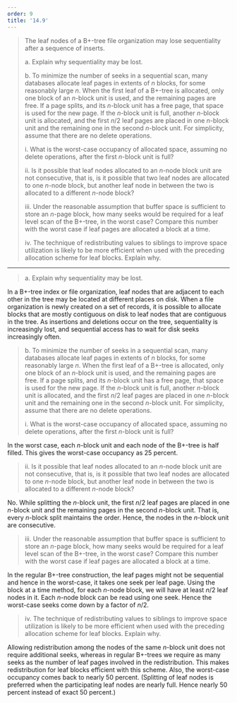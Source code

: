 ```yaml
---
order: 9
title: '14.9'
---
```

> The leaf nodes of a B+-tree file organization may lose sequentiality after a sequence of 
> inserts. 
> 
> a. Explain why sequentiality may be lost. 
> 
> b. To minimize the number of seeks in a sequential scan, many databases allocate leaf 
> pages in extents of $n$ blocks, for some reasonably large $n$. When the first leaf of 
> a B+-tree is allocated, only one block of an $n$-block unit is used, and the remaining
> pages are free. If a page splits, and its $n$-block unit has a free page, that space is 
> used for the new page. If the $n$-block unit is full, another $n$-block unit is allocated, 
> and the first $n/2$ leaf pages are placed in one $n$-block unit and the remaining one in 
> the second $n$-block unit. For simplicity, assume that there are no delete operations. 
> 
> i. What is the worst-case occupancy of allocated space, assuming no delete operations, 
> after the first $n$-block unit is full? 
> 
> ii. Is it possible that leaf nodes allocated to an $n$-node block unit are not consecutive, 
> that is, is it possible that two leaf nodes are allocated to one $n$-node block, but another 
> leaf node in between the two is allocated to a different $n$-node block? 
> 
> iii. Under the reasonable assumption that buffer space is sufficient to store an $n$-page 
> block, how many seeks would be required for a leaf level scan of the B+-tree, in the worst
> case? Compare this number with the worst case if leaf pages are allocated a block 
> at a time. 
> 
> iv. The technique of redistributing values to siblings to improve space utilization
> is likely to be more efficient when used with the preceding allocation scheme for leaf 
> blocks. Explain why. 

--------------------------------

> a. Explain why sequentiality may be lost. 

In a B+-tree index or file organization, leaf nodes that are adjacent to each other in the 
tree may be located at different places on disk. When a file organization is newly created 
on a set of records, it is possible to allocate blocks that are mostly contiguous on disk to 
leaf nodes that are contiguous in the tree. As insertions and deletions occur on the tree, 
sequentiality is increasingly lost, and sequential access has to wait for disk seeks increasingly
often. 

> b. To minimize the number of seeks in a sequential scan, many databases allocate leaf 
> pages in extents of $n$ blocks, for some reasonably large $n$. When the first leaf of 
> a B+-tree is allocated, only one block of an $n$-block unit is used, and the remaining
> pages are free. If a page splits, and its $n$-block unit has a free page, that space is 
> used for the new page. If the $n$-block unit is full, another $n$-block unit is allocated, 
> and the first $n/2$ leaf pages are placed in one $n$-block unit and the remaining one in 
> the second $n$-block unit. For simplicity, assume that there are no delete operations. 
> 
> i. What is the worst-case occupancy of allocated space, assuming no delete operations, 
> after the first $n$-block unit is full? 

In the worst case, each $n$-block unit and each node of the B+-tree is half filled. This 
gives the worst-case occupancy as 25 percent. 

> ii. Is it possible that leaf nodes allocated to an $n$-node block unit are not consecutive, 
> that is, is it possible that two leaf nodes are allocated to one $n$-node block, but another 
> leaf node in between the two is allocated to a different $n$-node block? 

No. While splitting the $n$-block unit, the first $n/2$ leaf pages are placed in one $n$-block 
unit and the remaining pages in the second $n$-block unit. That is, every $n$-block split 
maintains the order. Hence, the nodes in the $n$-block unit are consecutive. 

> iii. Under the reasonable assumption that buffer space is sufficient to store an $n$-page 
> block, how many seeks would be required for a leaf level scan of the B+-tree, in the worst
> case? Compare this number with the worst case if leaf pages are allocated a block 
> at a time.

In the regular B+-tree construction, the leaf pages might not be sequential and hence in the 
worst-case, it takes one seek per leaf page. Using the block at a time method, for each 
$n$-node block, we will have at least $n/2$ leaf nodes in it. Each $n$-node block can be read
using one seek. Hence the worst-case seeks come down by a factor of $n/2$. 

> iv. The technique of redistributing values to siblings to improve space utilization
> is likely to be more efficient when used with the preceding allocation scheme for leaf 
> blocks. Explain why. 

Allowing redistribution among the nodes of the same $n$-block unit does not require 
additional seeks, whereas in regular B+-trees we require as many seeks as the number of 
leaf pages involved in the redistribution. This makes redistribution for leaf blocks 
efficient with this scheme. Also, the worst-case occupancy comes back to nearly 50 percent. 
(Splitting of leaf nodes is preferred when the participating leaf nodes are nearly full. 
Hence nearly 50 percent instead of exact 50 percent.)